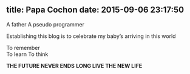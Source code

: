 title: Papa Cochon
date: 2015-09-06 23:17:50
---

A father
A pseudo programmer

Establishing this blog 
is to celebrate my baby’s arriving in this world

To remember  
To learn
To think  

**THE FUTURE NEVER ENDS**
**LONG LIVE THE NEW LIFE**
